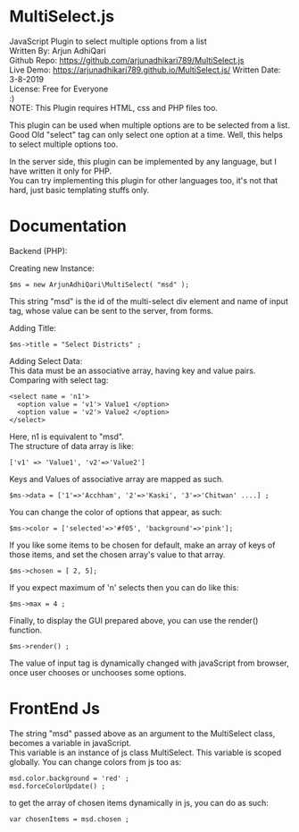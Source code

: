 # MultiSelect.js  
JavaScript Plugin to select multiple options from a list  
Written By: Arjun AdhiQari  
Github Repo: https://github.com/arjunadhikari789/MultiSelect.js  
Live Demo: https://arjunadhikari789.github.io/MultiSelect.js/
Written Date: 3-8-2019  
License: Free for Everyone  
:)  
NOTE: This Plugin requires HTML, css and PHP files too.  
  
  
This plugin can be used when multiple options are to be selected from a list.      
Good Old "select" tag can only select one option at a time. Well, this helps to select multiple options too.    
    
In the server side, this plugin can be implemented by any language, but I have written it only for PHP.  
You can try implementing this plugin for other languages too, it's not that hard, just basic templating stuffs only.  
  
# Documentation  
 Backend (PHP):  
   
 Creating new Instance:  
   
    $ms = new ArjunAdhiQari\MultiSelect( "msd" );  
This string "msd" is the id of the multi-select div element and name of input tag, whose value can be sent to the server, from forms.
  
Adding Title:  

    $ms->title = "Select Districts" ;  
  
Adding Select Data:  
This data must be an associative array, having key and value pairs.   
Comparing with select tag:  
    
   
    <select name = 'n1'>
      <option value = 'v1'> Value1 </option>
      <option value = 'v2'> Value2 </option>
    </select>         
    
Here, n1 is equivalent to "msd".  
The structure of data array is like:  
 
    ['v1' => 'Value1', 'v2'=>'Value2']  
Keys and Values of associative array are mapped as such.  
  
 
    $ms->data = ['1'=>'Acchham', '2'=>'Kaski', '3'=>'Chitwan' ....] ;  
  
You can change the color of options that appear, as such:  
  
 
    $ms->color = ['selected'=>'#f05', 'background'=>'pink'];  
  
If you like some items to be chosen for default, make an array of keys of those items, and set the chosen array's value to that array.  
  
 
    $ms->chosen = [ 2, 5];  
  
If you expect maximum of 'n' selects then you can do like this:  
  
 
    $ms->max = 4 ;  
  
Finally, to display the GUI prepared above, you can use the render() function.  
  
 
    $ms->render() ;  
  
The value of input tag is dynamically changed with javaScript from browser, once user chooses or unchooses some options. 

  
  # FrontEnd Js
  The string "msd" passed above as an argument to the MultiSelect class, becomes a variable in javaScript. \
  This variable is an instance of js class MultiSelect.
  This variable is scoped globally. 
  You can change colors from js too as:
    
    msd.color.background = 'red' ;
    msd.forceColorUpdate() ;
    
  to get the array of chosen items dynamically in js, you can do as such:  
  
   
    var chosenItems = msd.chosen ;
  
  
  
